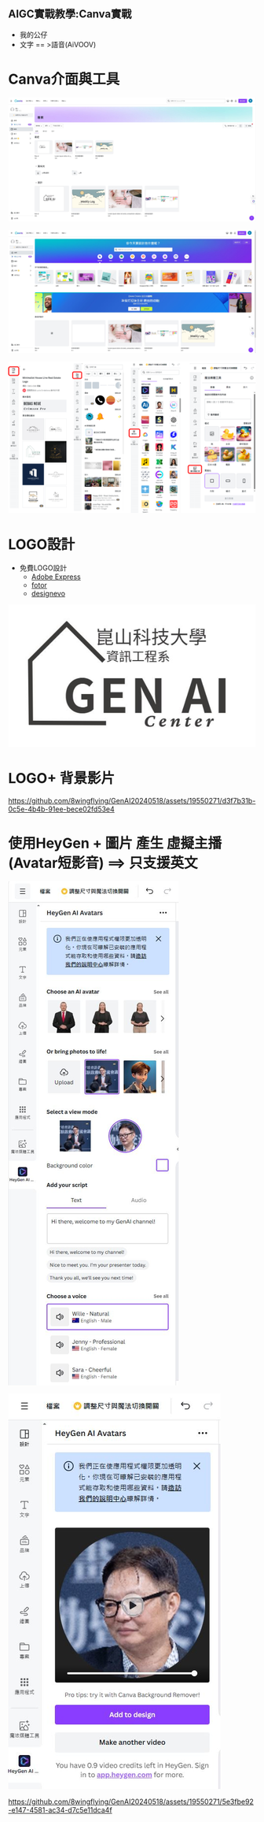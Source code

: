 ## AIGC實戰教學:Canva實戰
- 我的公仔
- 文字 == >語音(AiVOOV)

# Canva介面與工具
![CANVA.JPG](../pics/CANVA.JPG)

![CANVA_1.JPG](../pics/CANVA_1.JPG)

![canva_tools.png](../pics/canva_tools.png)

# LOGO設計
- 免費LOGO設計
  - [Adobe Express](https://www.adobe.com/tw/express/create/logo)
  - [fotor](https://www.fotor.com/tw/design/logo/)
  - [designevo](https://www.designevo.com/tw/)

![LOGO.JPG](../pics/LOGO.JPG)

# LOGO+ 背景影片


https://github.com/8wingflying/GenAI20240518/assets/19550271/d3f7b31b-0c5e-4b4b-91ee-bece02fd53e4


# 使用HeyGen + 圖片 產生 虛擬主播(Avatar短影音) ==> 只支援英文
![HeyGen_1.JPG](../pics/HeyGen_1.JPG)

![HeyGen_2.JPG](../pics/HeyGen_2.JPG)


https://github.com/8wingflying/GenAI20240518/assets/19550271/5e3fbe92-e147-4581-ac34-d7c5e11dca4f


